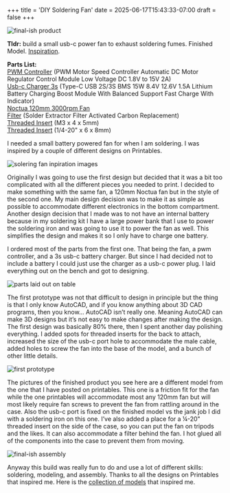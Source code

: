 +++
title = 'DIY Soldering Fan'
date = 2025-06-17T15:43:33-07:00
draft = false
+++

![final-ish product](/img/post/soldering-fan/thumb.png)

**Tldr:** build a small usb-c power fan to exhaust soldering fumes. Finished Model. [Inspiration](https://www.printables.com/@nathanmilton_2933646/collections/2435517).

**Parts List:**  
[PWM Controller](https://www.aliexpress.us/item/3256806846203226.html?spm=a2g0o.order_list.order_list_main.22.1ecd1802KBbPxW&gatewayAdapt=glo2usa) (PWM Motor Speed Controller Automatic DC Motor Regulator Control Module Low Voltage DC 1.8V to 15V 2A)  
[Usb-c Charger 3s](https://www.aliexpress.us/item/3256804660406598.html?spm=a2g0o.order_list.order_list_main.37.1ecd1802KBbPxW&gatewayAdapt=glo2usa) (Type-C USB 2S/3S BMS 15W 8.4V 12.6V 1.5A Lithium Battery Charging Boost Module With Balanced Support Fast Charge With Indicator)  
[Noctua 120mm 3000rpm Fan](https://a.co/d/hsGfntL)  
[Filter](https://a.co/d/an24vOl) (Solder Extractor Filter Activated Carbon Replacement)  
[Threaded Insert](https://a.co/d/hfyrOgr) (M3 x 4 x 5mm)  
[Threaded Insert](https://a.co/d/g7HItRM) (1/4-20" x 6 x 8mm)

I needed a small battery powered fan for when I am soldering. I was inspired by a couple of different designs on Printables. 

![solering fan inpiration images](/img/post/soldering-fan/1.png)

Originally I was going to use the first design but decided that it was a bit too complicated with all the different pieces you needed to print. I decided to make something with the same fan, a 120mm Noctua fan but in the style of the second one. My main design decision was to make it as simple as possible to accommodate different electronics in the bottom compartment. Another design decision that I made was to not have an internal battery because in my soldering kit I have a large power bank that I use to power the soldering iron and was going to use it to power the fan as well. This simplifies the design and makes it so I only have to charge one battery. 

I ordered most of the parts from the first one. That being the fan, a pwm controller, and a 3s usb-c battery charger. But since I had decided not to include a battery I could just use the charger as a usb-c power plug. I laid everything out on the bench and got to designing. 

![parts laid out on table](/img/post/soldering-fan/2.png)

The first prototype was not that difficult to design in principle but the thing is that I only know AutoCAD, and if you know anything about 3D CAD programs, then you know… AutoCAD isn’t really one. Meaning AutoCAD can make 3D designs but it’s not easy to make changes after making the design. The first design was basically 80% there, then I spent another day polishing everything. I added spots for threaded inserts for the back to attach, increased the size of the usb-c port hole to accommodate the male cable, added holes to screw the fan into the base of the model, and a bunch of other little details. 


![first prototype](/img/post/soldering-fan/3.png)

The pictures of the finished product you see here are a different model from the one that I have posted on printables. This one is a friction fit for the fan while the one printables will accommodate most any 120mm fan but will most likely require fan screws to prevent the fan from rattling around in the case. Also the usb-c port is fixed on the finished model vs the jank job I did with a soldering iron on this one. I’ve also added a place for a ¼-20" threaded insert on the side of the case, so you can put the fan on tripods and the likes. It can also accommodate a filter behind the fan. I hot glued all of the components into the case to prevent them from moving.


![final-ish assembly](/img/post/soldering-fan/4.png)

Anyway this build was really fun to do and use a lot of different skills: soldering, modeling, and assembly. Thanks to all the designs on Printables that inspired me. Here is the [collection of models](https://www.printables.com/@nathanmilton_2933646/collections/2435517) that inspired me. 

